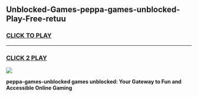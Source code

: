 
## Unblocked-Games-peppa-games-unblocked-Play-Free-retuu
<h3>
<a href="https://premium76.site?title=peppa-games-unblocked&ref=10A">CLICK TO PLAY</a></h3>
<hr>

<h3>
<a href="https://premium76.site?title=peppa-games-unblocked&ref=10A">CLICK 2 PLAY</a>
  
</h3>

<a href="https://premium76.site?title=peppa-games-unblocked&ref=10A"><img src="https://clearcache.store/games.png"></a>


**peppa-games-unblocked games unblocked: Your Gateway to Fun and Accessible Online Gaming**
